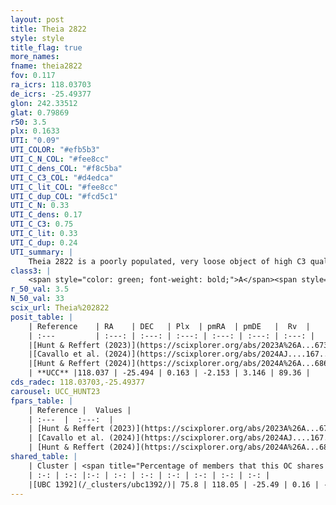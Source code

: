 ```yaml
---
layout: post
title: Theia 2822
style: style
title_flag: true
more_names: 
fname: theia2822
fov: 0.117
ra_icrs: 118.03703
de_icrs: -25.49377
glon: 242.33512
glat: 0.79869
r50: 3.5
plx: 0.1633
UTI: "0.09"
UTI_COLOR: "#efb5b3"
UTI_C_N_COL: "#fee8cc"
UTI_C_dens_COL: "#f8c5ba"
UTI_C_C3_COL: "#d4edca"
UTI_C_lit_COL: "#fee8cc"
UTI_C_dup_COL: "#fcd5c1"
UTI_C_N: 0.33
UTI_C_dens: 0.17
UTI_C_C3: 0.75
UTI_C_lit: 0.33
UTI_C_dup: 0.24
UTI_summary: |
    Theia 2822 is a poorly populated, very loose object of high C3 quality. It was recently reported in the literature.<br><br><span style="color: #99180f; font-weight: bold;">Warning: </span>This is likely a duplicate object, which shares a large percentage of members with at least one previously reported entry.
class3: |
    <span style="color: green; font-weight: bold;">A</span><span style="color: #FFC300; font-weight: bold;">B</span>
r_50_val: 3.5
N_50_val: 33
scix_url: Theia%202822
posit_table: |
    | Reference    | RA    | DEC   | Plx  | pmRA  | pmDE   |  Rv  |
    | :---         | :---: | :---: | :---: | :---: | :---: | :---: |
    |[Hunt & Reffert (2023)](https://scixplorer.org/abs/2023A%26A...673A.114H) | 118.046 | -25.491 | 0.159 | -2.159 | 3.132 | 89.352 |
    |[Cavallo et al. (2024)](https://scixplorer.org/abs/2024AJ....167...12C) | 118.04 | -25.518 | 0.158 | -- | -- | -- |
    |[Hunt & Reffert (2024)](https://scixplorer.org/abs/2024A%26A...686A..42H) | 118.046 | -25.491 | 0.159 | -2.159 | 3.132 | 89.352 |
    | **UCC** |118.037 | -25.494 | 0.163 | -2.153 | 3.146 | 89.36 | 
cds_radec: 118.03703,-25.49377
carousel: UCC_HUNT23
fpars_table: |
    | Reference |  Values |
    | :---  |  :---:  |
    | [Hunt & Reffert (2023)](https://scixplorer.org/abs/2023A%26A...673A.114H) | `AV50=0.632, diffAV50=0.697, MOD50=13.91, logAge50=8.45` |
    | [Cavallo et al. (2024)](https://scixplorer.org/abs/2024AJ....167...12C) | `AV50=0.3, dMod50=13.15, logAge50=8.53, [Fe/H]50=0.38` |
    | [Hunt & Reffert (2024)](https://scixplorer.org/abs/2024A%26A...686A..42H) | `MassJ=168.114` |
shared_table: |
    | Cluster | <span title="Percentage of members that this OC shares with the ones listed">%</span>   | RA   | DEC   | Plx   | pmRA  | pmDE  | Rv | UTI |
    | :-: | :-: |:-: | :-: | :-: | :-: | :-: | :-: | :-: |
    |[UBC 1392](/_clusters/ubc1392/)| 75.8 | 118.05 | -25.49 | 0.16 | -2.15 | 3.15 | 89.36 |0.24 |
---
```

